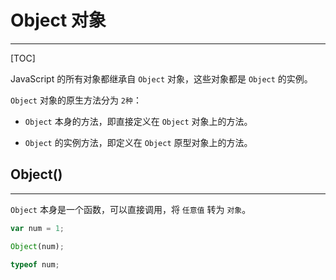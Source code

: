# Object 对象

---

[TOC]

JavaScript 的所有对象都继承自 `Object` 对象，这些对象都是 `Object` 的实例。

`Object` 对象的原生方法分为 `2种`：

* `Object` 本身的方法，即直接定义在 `Object` 对象上的方法。

* `Object` 的实例方法，即定义在 `Object` 原型对象上的方法。

## Object()

---

`Object` 本身是一个函数，可以直接调用，将 `任意值` 转为 `对象`。

```javascript
var num = 1;

Object(num);

typeof num;
```

